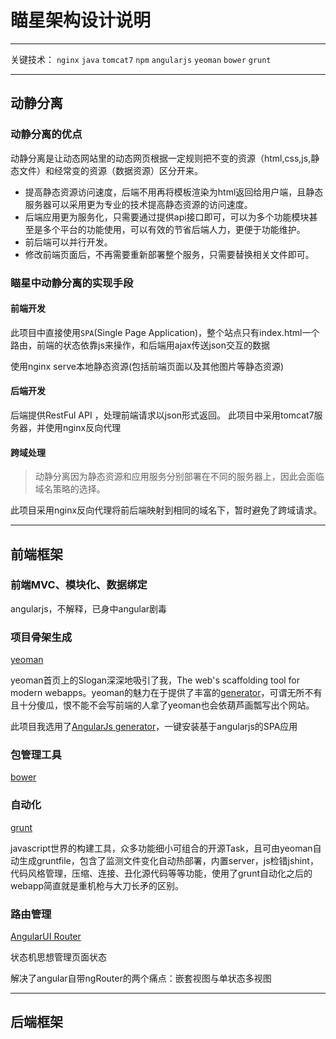 # 瞄星架构设计说明

---

关键技术：
`nginx`
`java`
`tomcat7`
`npm`
`angularjs`
`yeoman`
`bower`
`grunt`

---

## 动静分离

### 动静分离的优点

动静分离是让动态网站里的动态网页根据一定规则把不变的资源（html,css,js,静态文件）和经常变的资源（数据资源）区分开来。

* 提高静态资源访问速度，后端不用再将模板渲染为html返回给用户端，且静态服务器可以采用更为专业的技术提高静态资源的访问速度。
* 后端应用更为服务化，只需要通过提供api接口即可，可以为多个功能模块甚至是多个平台的功能使用，可以有效的节省后端人力，更便于功能维护。
* 前后端可以并行开发。
* 修改前端页面后，不再需要重新部署整个服务，只需要替换相关文件即可。

### 瞄星中动静分离的实现手段

#### 前端开发

此项目中直接使用`SPA`(Single Page Application)，整个站点只有index.html一个路由，前端的状态依靠js来操作，和后端用ajax传送json交互的数据

使用nginx serve本地静态资源(包括前端页面以及其他图片等静态资源)

#### 后端开发

后端提供RestFul API ，处理前端请求以json形式返回。
此项目中采用tomcat7服务器，并使用nginx反向代理

#### 跨域处理

> 动静分离因为静态资源和应用服务分别部署在不同的服务器上，因此会面临域名策略的选择。

此项目采用nginx反向代理将前后端映射到相同的域名下，暂时避免了跨域请求。

---

## 前端框架

### 前端MVC、模块化、数据绑定

angularjs，不解释，已身中angular剧毒

### 项目骨架生成

[yeoman](http://yeoman.io/)

yeoman首页上的Slogan深深地吸引了我，The web's scaffolding tool for modern webapps。yeoman的魅力在于提供了丰富的[generator](http://yeoman.io/generators/)，可谓无所不有且十分傻瓜，恨不能不会写前端的人拿了yeoman也会依葫芦画瓢写出个网站。

此项目我选用了[AngularJs generator](https://github.com/yeoman/generator-angular)，一键安装基于angularjs的SPA应用

### 包管理工具

[bower](https://bower.io/)

### 自动化

[grunt](http://www.gruntjs.net/)

javascript世界的构建工具，众多功能细小可组合的开源Task，且可由yeoman自动生成gruntfile，包含了监测文件变化自动热部署，内置server，js检错jshint，代码风格管理，压缩、连接、丑化源代码等等功能，使用了grunt自动化之后的webapp简直就是重机枪与大刀长矛的区别。

### 路由管理

[AngularUI Router](https://github.com/angular-ui/ui-router)

状态机思想管理页面状态

解决了angular自带ngRouter的两个痛点：嵌套视图与单状态多视图

---

## 后端框架